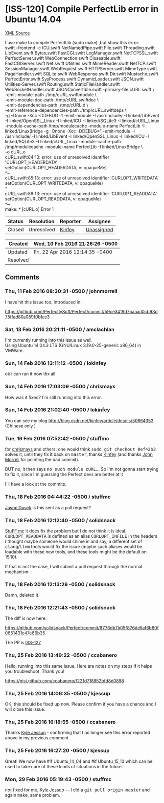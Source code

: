 # [ISS-120] Compile PerfectLib error in Ubuntu 14.04

[XML Source](../xml/ISS-120.xml)
<p><p>I use make to compile PerfectLib (sudo make) ,but show this error:<br/>
swift -frontend -c ICU.swift NetNamedPipe.swift File.swift Threading.swift LibEvent.swift Bytes.swift FastCGI.swift LogManager.swift NetTCPSSL.swift PerfectServer.swift WebConnection.swift Closeable.swift FastCGIServer.swift Net.swift Utilities.swift MimeReader.swift NetTCP.swift SessionManager.swift WebRequest.swift HTTPServer.swift MimeType.swift PageHandler.swift SQLite.swift WebResponse.swift Dir.swift Mustache.swift PerfectError.swift SysProcess.swift DynamicLoader.swift JSON.swift Utilities-Server.swift Routing.swift StaticFileHandler.swift WebSocketHandler.swift JSONConvertible.swift  -primary-file cURL.swift \<br/>
		-emit-module-path ./tmp/cURL.swiftmodule \<br/>
		-emit-module-doc-path ./tmp/cURL.swiftdoc \<br/>
		-emit-dependencies-path ./tmp/cURL.d \<br/>
		-emit-reference-dependencies-path ./tmp/cURL.swiftdeps \<br/>
		-g -Onone -Xcc -DDEBUG=1 -emit-module -I /usr/include/ -I linked/LibEvent -I linked/OpenSSL_Linux -I linked/ICU -I linked/SQLite3 -I linked/cURL_Linux -module-cache-path /tmp/modulecache -module-name PerfectLib -I linked/LinuxBridge -g -Onone -Xcc -DDEBUG=1 -emit-module -I /usr/include/ -I linked/LibEvent -I linked/OpenSSL_Linux -I linked/ICU -I linked/SQLite3 -I linked/cURL_Linux -module-cache-path /tmp/modulecache -module-name PerfectLib -I linked/LinuxBridge \<br/>
		-o cURL.o<br/>
cURL.swift:84:13: error: use of unresolved identifier 'CURLOPT_HEADERDATA'<br/>
                setOption(CURLOPT_HEADERDATA, v: opaqueMe)<br/>
                          ^<del><sub></del><del></sub></del><del><sub></del></sub>~<br/>
cURL.swift:85:13: error: use of unresolved identifier 'CURLOPT_WRITEDATA'<br/>
                setOption(CURLOPT_WRITEDATA, v: opaqueMe)<br/>
                          ^<del><sub></del><del></sub></del><del><sub></del></sub><br/>
cURL.swift:86:13: error: use of unresolved identifier 'CURLOPT_READDATA'<br/>
                setOption(CURLOPT_READDATA, v: opaqueMe)<br/>
                          ^<del><sub></del><del></sub></del><del>~</del><br/>
make: <em>*</em> <span class="error">&#91;cURL.o&#93;</span> Error 1</p></p>





Status|Resolution|Reporter|Assignee
------|----------|--------|--------
Closed|Unresolved|[Kinfey](lokinfey)|[Unassigned]($-1)





Created|Wed, 10 Feb 2016 21:26:26 -0500
-------|--------------
Updated|Fri, 22 Apr 2016 12:14:35 -0400
Resolved|


## Comments




### Thu, 11 Feb 2016 08:30:31 -0500 / johnmorrell 

<p><p>I have hit this issue too. Introduced in:</p>

<p><a href="https://github.com/PerfectlySoft/Perfect/commit/59ce3419d75aaad0cb93d75ffad80a059f0bfcc3" class="external-link" rel="nofollow">https://github.com/PerfectlySoft/Perfect/commit/59ce3419d75aaad0cb93d75ffad80a059f0bfcc3</a></p></p>


### Sat, 13 Feb 2016 20:21:11 -0500 / amclachlan 

<p><p>I'm currently running into this issue as well.<br/>
Using Ubuntu 14.04.3 LTS (GNU/Linux 3.19.0-25-generic x86_64) in VMWare.</p></p>


### Sun, 14 Feb 2016 13:11:12 -0500 / lokinfey 

<p><p>ok i can run it now thx all</p></p>


### Sun, 14 Feb 2016 17:03:09 -0500 / chrismays 

<p><p>How was it fixed? I'm still running into this error.</p></p>


### Sun, 14 Feb 2016 21:02:40 -0500 / lokinfey 

<p><p>You can see my blog <a href="http://blog.csdn.net/kinfey/article/details/50664353" class="external-link" rel="nofollow">http://blog.csdn.net/kinfey/article/details/50664353</a> (Chinese only )</p></p>


### Tue, 16 Feb 2016 07:52:42 -0500 / stuffmc 

<p><p>for <a href="http://jira.perfect.org:8080/secure/ViewProfile.jspa?name=chrismays" class="user-hover" rel="chrismays">chrismays</a>  and others: one would think <tt>sudo git checkout 0ef42b3</tt> solves it, until they fix it back on <tt>master</tt>‚ thanks <a href="http://jira.perfect.org:8080/secure/ViewProfile.jspa?name=lokinfey" class="user-hover" rel="lokinfey">Kinfey</a> (and thanks <a href="http://jira.perfect.org:8080/secure/ViewProfile.jspa?name=johnmorrell" class="user-hover" rel="johnmorrell">John Morrell</a> for pointing the bad commit).</p>

<p>BUT no, it then says <tt>no such module cURL</tt>... So I'm not gonna start trying to fix it, since I'm guessing the Perfect devs are better at it <img class="emoticon" src="http://jira.perfect.org:8080/images/icons/emoticons/wink.png" height="16" width="16" align="absmiddle" alt="" border="0"/></p>

<p>I'll have a look at the commits.</p></p>


### Thu, 18 Feb 2016 04:44:22 -0500 / stuffmc 

<p><p><a href="http://jira.perfect.org:8080/secure/ViewProfile.jspa?name=solidsnack" class="user-hover" rel="solidsnack">Jason Dusek</a> is this sent as a pull request?</p></p>


### Thu, 18 Feb 2016 12:12:40 -0500 / solidsnack 

<p><p><a href="http://jira.perfect.org:8080/secure/ViewProfile.jspa?name=stuffmc" class="user-hover" rel="stuffmc">StuFF mc</a> It does fix the problem but I do not think it is ideal. <tt>CURLOPT_READDATA</tt> is defined as an alias <tt>CURLOPT_INFILE</tt> in the headers. I thought maybe someone would chime in and say, a different set of <tt>clang</tt>/<tt>llvm</tt> tools would fix the issue (maybe such aliases would be loadable with these new tools, and these tools might be the default on 15.10).</p>

<p>If that is not the case, I will submit a pull request through the normal mechanism.</p></p>


### Thu, 18 Feb 2016 12:13:29 -0500 / solidsnack 

<p><p>Damn, deleted it.</p></p>


### Thu, 18 Feb 2016 12:21:43 -0500 / solidsnack 

<p><p>The diff is now here:</p>

<p><a href="https://github.com/solidsnack/Perfect/commit/8776db7b05f876de5af6b80f0651431c47e66b35" class="external-link" rel="nofollow">https://github.com/solidsnack/Perfect/commit/8776db7b05f876de5af6b80f0651431c47e66b35</a></p>

<p>The PR is <a href="http://jira.perfect.org:8080/browse/ISS-127" title="Use old references to options names" class="issue-link" data-issue-key="ISS-127">ISS-127</a> </p></p>


### Thu, 25 Feb 2016 13:49:22 -0500 / ccabanero 

<p><p>Hello, running into this same issue.  Here are notes on my steps if it helps you troubleshoot.  Thank you!</p>

<p><a href="https://gist.github.com/ccabanero/f221d718852bfd8d0898" class="external-link" rel="nofollow">https://gist.github.com/ccabanero/f221d718852bfd8d0898</a></p></p>


### Thu, 25 Feb 2016 14:06:35 -0500 / kjessup 

<p><p>OK, this should be fixed up now. Please confirm if you have a chance and I will close this issue.</p></p>


### Thu, 25 Feb 2016 16:18:55 -0500 / ccabanero 

<p><p>Thanks <a href="http://jira.perfect.org:8080/secure/ViewProfile.jspa?name=kjessup" class="user-hover" rel="kjessup">Kyle Jessup</a> - confirming that I no longer see this error reported above in my previous comment.</p></p>


### Thu, 25 Feb 2016 16:27:20 -0500 / kjessup 

<p><p>Great! We now have #if Ubuntu_14_04 and #if Ubuntu_15_10 which can be used to take care of these kinds of situations in the future.</p></p>


### Mon, 29 Feb 2016 05:19:43 -0500 / stuffmc 

<p><p><em>not</em> fixed for me, <a href="http://jira.perfect.org:8080/secure/ViewProfile.jspa?name=kjessup" class="user-hover" rel="kjessup">Kyle Jessup</a> — I did a <tt>git pull origin master</tt> and again <tt>make</tt>, same problem.</p></p>


